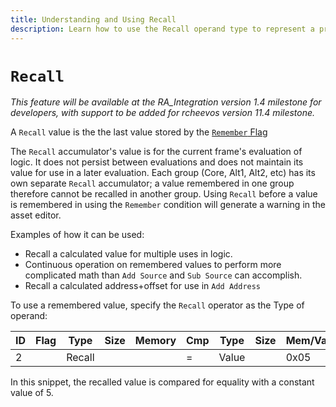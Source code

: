 ```yaml
---
title: Understanding and Using Recall
description: Learn how to use the Recall operand type to represent a previously remembered value.
---
```


# `Recall`

_This feature will be available at the RA_Integration version 1.4 milestone for developers, with support to be added for rcheevos version 11.4 milestone._

A `Recall` value is the the last value stored by the [`Remember` Flag](/developer-docs/flags/remember)

The `Recall` accumulator's value is for the current frame's evaluation of logic. It does not persist between evaluations and does not maintain its value for use in a later evaluation. Each group (Core, Alt1, Alt2, etc) has its own separate `Recall` accumulator; a value remembered in one group therefore cannot be recalled in another group. Using `Recall` before a value is remembered in using the `Remember` condition will generate a warning in the asset editor.

Examples of how it can be used:

- Recall a calculated value for multiple uses in logic.
- Continuous operation on remembered values to perform more complicated math than `Add Source` and `Sub Source` can accomplish.
- Recall a calculated address+offset for use in `Add Address`

To use a remembered value, specify the `Recall` operator as the Type of operand:

| ID  | Flag | Type   | Size | Memory | Cmp | Type  | Size | Mem/Val | Hits |
| --- | ---- | ------ | ---- | ------ | --- | ----- | ---- | ------- | ---- |
| 2   |      | Recall |      |        | =   | Value |      | 0x05    |      |

In this snippet, the recalled value is compared for equality with a constant value of 5.
